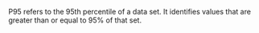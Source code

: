 P95 refers to the 95th percentile of a data set.
It identifies values that are greater than or equal to 95% of that set.
